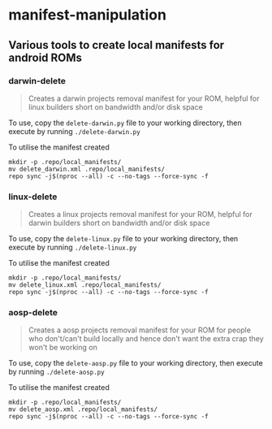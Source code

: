 # manifest-manipulation

## Various tools to create local manifests for android ROMs


### darwin-delete

> Creates a darwin projects removal manifest for your ROM, helpful
for linux builders short on bandwidth and/or disk space

To use, copy the `delete-darwin.py` file to your working directory, then execute by running `./delete-darwin.py`

To utilise the manifest created

```
mkdir -p .repo/local_manifests/
mv delete_darwin.xml .repo/local_manifests/
repo sync -j$(nproc --all) -c --no-tags --force-sync -f
```

### linux-delete

> Creates a linux projects removal manifest for your ROM, helpful
for darwin builders short on bandwidth and/or disk space

To use, copy the `delete-linux.py` file to your working directory, then execute by running `./delete-linux.py`

To utilise the manifest created

```
mkdir -p .repo/local_manifests/
mv delete_linux.xml .repo/local_manifests/
repo sync -j$(nproc --all) -c --no-tags --force-sync -f
```

### aosp-delete

> Creates a aosp projects removal manifest for your ROM for people
who don't/can't build locally and hence don't want the extra crap
they won't be working on

To use, copy the `delete-aosp.py` file to your working directory, then execute by running `./delete-aosp.py`

To utilise the manifest created

```
mkdir -p .repo/local_manifests/
mv delete_aosp.xml .repo/local_manifests/
repo sync -j$(nproc --all) -c --no-tags --force-sync -f
```
